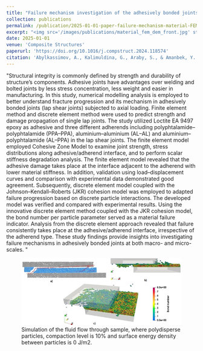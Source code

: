 ```yaml
---
title: "Failure mechanism investigation of the adhesively bonded joints using Finite Element and Discrete Element methods"
collection: publications
permalink: /publication/2025-01-01-paper-failure-mechanism-material-FEMDEM
excerpt: "<img src='/images/publications/material_fem_dem_front.jpg' style='float:left;width:290px;height:170px;'>"
date: 2025-01-01
venue: 'Composite Structures'
paperurl: 'https://doi.org/10.1016/j.compstruct.2024.118574'
citation: 'Abylkassimov, A., Kalimuldina, G., Araby, S., & Amanbek, Y. (2025). Failure mechanism investigation of the adhesively bonded joints using Finite Element and Discrete Element methods. Composite Structures, 351, 118574.'
---
```


"Structural integrity is commonly defined by strength and durability of structure’s components. Adhesive joints have advantages over welding and bolted joints by less stress concentration, less weight and easier 
in manufacturing. In this study, numerical modelling analysis is employed to better understand fracture progression and its mechanism in adhesively bonded joints (lap shear joints) subjected to axial loading. 
Finite element method and discrete element method were used to predict strength and damage propagation of single lap joints. The study utilized Loctite EA 9497 epoxy as adhesive and three different adherends 
including polyphtalamide–polyphtalamide (PPA–PPA), aluminium–aluminium (AL–AL) and aluminium–polyphtalamide (AL–PPA) in the lap shear joints. The finite element model employed Cohesive Zone Model to examine joint 
strength, stress distributions along adhesive/adherend interface, and to perform scalar stiffness degradation analysis. The finite element model revealed that the adhesive damage takes place at the interface 
adjacent to the adherend with lower material stiffness. In addition, validation using load–displacement curves and comparison with experimental data demonstrated good agreement. Subsequently, discrete element 
model coupled with the Johnson–Kendall–Roberts (JKR) cohesion model was employed to adapted failure progression based on discrete particle interactions. The developed model was verified and compared with experimental 
results. Using the innovative discrete element method coupled with the JKR cohesion model, the bond number per particle parameter served as a material failure indicator. Analysis from the discrete element approach 
revealed that failure consistently takes place at the adhesive/adherend interface, irrespective of the adherend type. These study findings provide insights into investigating failure mechanisms in adhesively bonded 
joints at both macro- and micro-scales.
 "
 
 
 <figure>
  <p align="center">
  <div class="image_resize">
  <img src="/images/publications/material_fem_dem.jpg"  alt="">
  <figcaption> Simulation of the fluid flow through sample, where polydisperse particles, compaction level is 10% and surface energy density between particles is 0 J/m2.</figcaption>
  </div>
  </p>
</figure>

